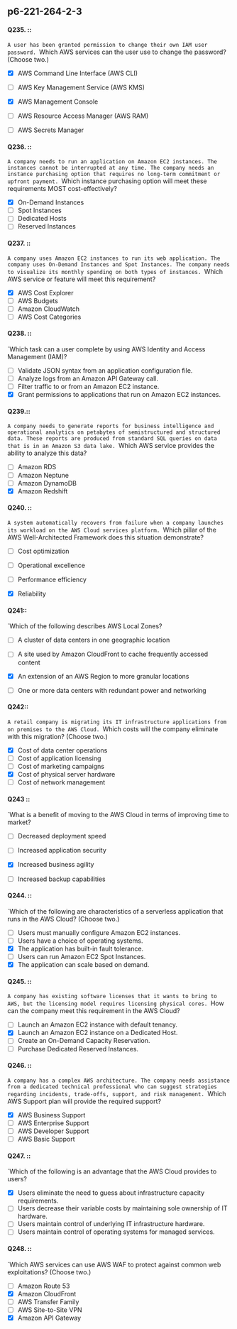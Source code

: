 ##   p6-221-264-2-3

#### Q235. ::
`A user has been granted permission to change their own IAM user password.
`Which AWS services can the user use to change the password? (Choose two.)

- [x] AWS Command Line Interface (AWS CLI)
- [ ] AWS Key Management Service (AWS KMS)
- [x] AWS Management Console
- [ ] AWS Resource Access Manager (AWS RAM)
- [ ] AWS Secrets Manager


#### Q236. ::
`A company needs to run an application on Amazon EC2 instances. The instances cannot be interrupted at any time. The company needs an instance purchasing option that requires no long-term commitment or upfront payment.
`Which instance purchasing option will meet these requirements MOST cost-effectively?

- [x] On-Demand Instances
- [ ] Spot Instances
- [ ] Dedicated Hosts
- [ ] Reserved Instances

#### Q237. ::
`A company uses Amazon EC2 instances to run its web application. The company uses On-Demand Instances and Spot Instances. The company needs to visualize its monthly spending on both types of instances.
`Which AWS service or feature will meet this requirement?

- [x] AWS Cost Explorer
- [ ] AWS Budgets
- [ ] Amazon CloudWatch
- [ ] AWS Cost Categories

#### Q238. ::
`Which task can a user complete by using AWS Identity and Access Management (IAM)?

- [ ] Validate JSON syntax from an application configuration file.
- [ ] Analyze logs from an Amazon API Gateway call.
- [ ] Filter traffic to or from an Amazon EC2 instance.
- [x] Grant permissions to applications that run on Amazon EC2 instances.

#### Q239.::
`A company needs to generate reports for business intelligence and operational analytics on petabytes of semistructured and structured data. These reports are produced from standard SQL queries on data that is in an Amazon S3 data lake.
`Which AWS service provides the ability to analyze this data?

- [ ] Amazon RDS
- [ ] Amazon Neptune
- [ ] Amazon DynamoDB
- [x] Amazon Redshift

#### Q240. ::
`A system automatically recovers from failure when a company launches its workload on the AWS Cloud services platform.
`Which pillar of the AWS Well-Architected Framework does this situation demonstrate?

- [ ] Cost optimization
- [ ] Operational excellence
- [ ] Performance efficiency
- [x] Reliability


#### Q241::
`Which of the following describes AWS Local Zones?

- [ ] A cluster of data centers in one geographic location
- [ ] A site used by Amazon CloudFront to cache frequently accessed content
- [x] An extension of an AWS Region to more granular locations
- [ ] One or more data centers with redundant power and networking


#### Q242::
`A retail company is migrating its IT infrastructure applications from on premises to the AWS Cloud.
`Which costs will the company eliminate with this migration? (Choose two.)

- [x] Cost of data center operations
- [ ] Cost of application licensing
- [ ] Cost of marketing campaigns
- [x] Cost of physical server hardware
- [ ] Cost of network management

#### Q243 ::
`What is a benefit of moving to the AWS Cloud in terms of improving time to market?

- [ ] Decreased deployment speed
- [ ] Increased application security
- [x] Increased business agility
- [ ] Increased backup capabilities


#### Q244. :: 
`Which of the following are characteristics of a serverless application that runs in the AWS Cloud? (Choose two.)

- [ ] Users must manually configure Amazon EC2 instances.
- [ ] Users have a choice of operating systems.
- [x] The application has built-in fault tolerance.
- [ ] Users can run Amazon EC2 Spot Instances.
- [x] The application can scale based on demand.

#### Q245. ::
`A company has existing software licenses that it wants to bring to AWS, but the licensing model requires licensing physical cores.
`How can the company meet this requirement in the AWS Cloud?

- [ ] Launch an Amazon EC2 instance with default tenancy.
- [x] Launch an Amazon EC2 instance on a Dedicated Host.
- [ ] Create an On-Demand Capacity Reservation.
- [ ] Purchase Dedicated Reserved Instances.

#### Q246. ::
`A company has a complex AWS architecture. The company needs assistance from a dedicated technical professional who can suggest strategies regarding incidents, trade-offs, support, and risk management.
`Which AWS Support plan will provide the required support?

- [x] AWS Business Support
- [ ] AWS Enterprise Support
- [ ] AWS Developer Support
- [ ] AWS Basic Support

#### Q247. :: 
`Which of the following is an advantage that the AWS Cloud provides to users?

- [x] Users eliminate the need to guess about infrastructure capacity requirements.
- [ ] Users decrease their variable costs by maintaining sole ownership of IT hardware.
- [ ] Users maintain control of underlying IT infrastructure hardware.
- [ ] Users maintain control of operating systems for managed services.

#### Q248. ::
`Which AWS services can use AWS WAF to protect against common web exploitations? (Choose two.)

- [ ] Amazon Route 53
- [x] Amazon CloudFront
- [ ] AWS Transfer Family
- [ ] AWS Site-to-Site VPN
- [x] Amazon API Gateway
